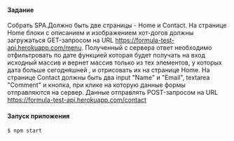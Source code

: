 #### Задание

Cобрать SPA.Должно быть две страницы - Home и Contact. На странице Home блоки с описанием и изображением хот-догов должны загружаться GET-запросом на URL https://formula-test-api.herokuapp.com/menu. Полученный с сервера ответ необходимо отфильтровать по дате функцией которая будет получать на вход исходный массив и вернет массив только из тех элементов, у которых дата больше сегодняшней , и отрисовать их на странице Home. На странице Contact должны быть два input "Name" и "Email", textarea "Comment" и кнопка, при клике на которую данные формы отправляются на сервер.  Данные отправлять POST-запросом на URL https://formula-test-api.herokuapp.com/contact

#### Запуск приложения

```sh
$ npm start
```